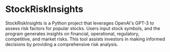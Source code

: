 # StockRiskInsights
StockRiskInsights is a Python project that leverages OpenAI's GPT-3 to assess risk factors for popular stocks. Users input stock symbols, and the program generates insights on financial, operational, regulatory, competitive, and market risks. This tool assists investors in making informed decisions by providing a comprehensive risk analysis.
